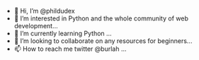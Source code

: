 - 👋 Hi, I’m @phildudex
- 👀 I’m interested in Python and the whole community of web development...
- 🌱 I’m currently learning Python ...
- 💞️ I’m looking to collaborate on any resources for beginners...
- 📫 How to reach me twitter @burlah ...

<!---
phildudex/phildudex is a ✨ special ✨ repository because its `README.md` (this file) appears on your GitHub profile.
You can click the Preview link to take a look at your changes.
--->
